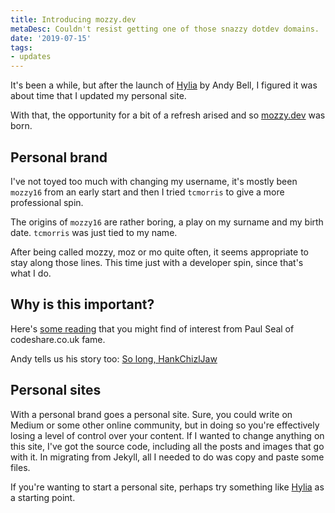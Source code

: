 ```yaml
---
title: Introducing mozzy.dev
metaDesc: Couldn't resist getting one of those snazzy dotdev domains.
date: '2019-07-15'
tags:
- updates
---
```


It's been a while, but after the launch of [Hylia](https://hylia.website) by Andy Bell, I figured it was about time that I updated my personal site. 

With that, the opportunity for a bit of a refresh arised and so [mozzy.dev](https://mozzy.dev) was born.

## Personal brand

I've not toyed too much with changing my username, it's mostly been `mozzy16` from an early start and then I tried `tcmorris` to give a more professional spin.

The origins of `mozzy16` are rather boring, a play on my surname and my birth date. `tcmorris` was just tied to my name. 

After being called mozzy, moz or mo quite often, it seems appropriate to stay along those lines. This time just with a developer spin, since that's what I do.

## Why is this important?

Here's [some reading](https://codeshare.co.uk/blog/boosting-your-career-by-creating-a-personal-brand/) that you might find of interest from Paul Seal of codeshare.co.uk fame.

Andy tells us his story too: [So long, HankChizlJaw](https://andy-bell.design/wrote/so-long-hankchizljaw/)

## Personal sites

With a personal brand goes a personal site. Sure, you could write on Medium or some other online community, but in doing so you're effectively losing a level of control over your content. If I wanted to change anything on this site, I've got the source code, including all the posts and images that go with it. In migrating from Jekyll, all I needed to do was copy and paste some files.

If you're wanting to start a personal site, perhaps try something like [Hylia](https://hylia.website) as a starting point. 
